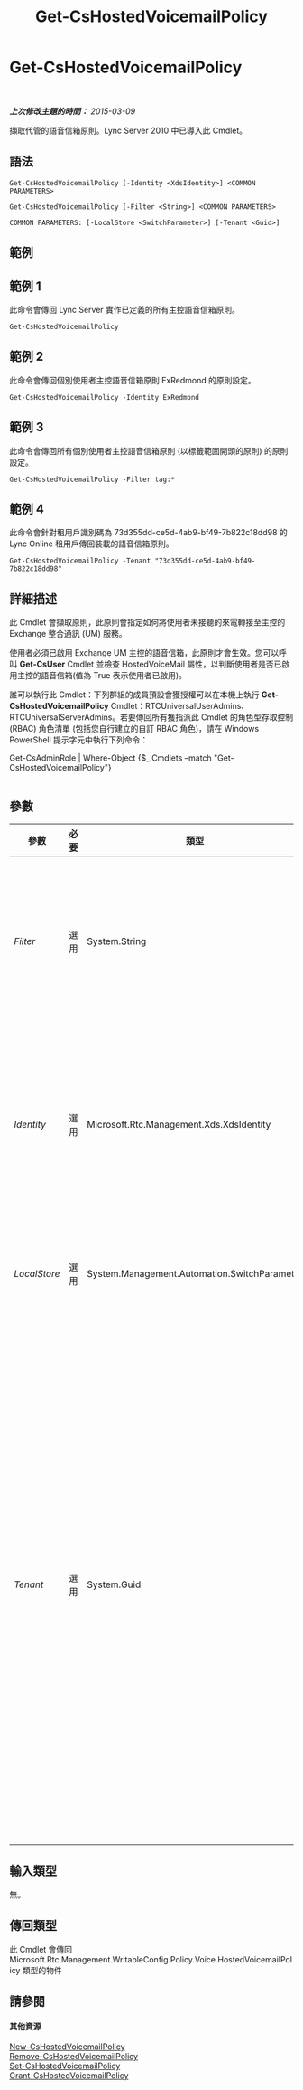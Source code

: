 ﻿---
title: Get-CsHostedVoicemailPolicy
TOCTitle: Get-CsHostedVoicemailPolicy
ms:assetid: 52dd4397-b1c5-44a5-a744-75d715a4511b
ms:mtpsurl: https://technet.microsoft.com/zh-tw/library/Gg398348(v=OCS.15)
ms:contentKeyID: 49290923
ms.date: 08/10/2015
mtps_version: v=OCS.15
ms.translationtype: HT
---

# Get-CsHostedVoicemailPolicy

 

_**上次修改主題的時間：** 2015-03-09_

擷取代管的語音信箱原則。Lync Server 2010 中已導入此 Cmdlet。

## 語法

    Get-CsHostedVoicemailPolicy [-Identity <XdsIdentity>] <COMMON PARAMETERS>

    Get-CsHostedVoicemailPolicy [-Filter <String>] <COMMON PARAMETERS>

    COMMON PARAMETERS: [-LocalStore <SwitchParameter>] [-Tenant <Guid>]

## 範例

## 範例 1

此命令會傳回 Lync Server 實作已定義的所有主控語音信箱原則。

    Get-CsHostedVoicemailPolicy

## 範例 2

此命令會傳回個別使用者主控語音信箱原則 ExRedmond 的原則設定。

    Get-CsHostedVoicemailPolicy -Identity ExRedmond

## 範例 3

此命令會傳回所有個別使用者主控語音信箱原則 (以標籤範圍開頭的原則) 的原則設定。

    Get-CsHostedVoicemailPolicy -Filter tag:*

## 範例 4

此命令會針對租用戶識別碼為 73d355dd-ce5d-4ab9-bf49-7b822c18dd98 的 Lync Online 租用戶傳回裝載的語音信箱原則。

    Get-CsHostedVoicemailPolicy -Tenant "73d355dd-ce5d-4ab9-bf49-7b822c18dd98"

## 詳細描述

此 Cmdlet 會擷取原則，此原則會指定如何將使用者未接聽的來電轉接至主控的 Exchange 整合通訊 (UM) 服務。

使用者必須已啟用 Exchange UM 主控的語音信箱，此原則才會生效。您可以呼叫 **Get-CsUser** Cmdlet 並檢查 HostedVoiceMail 屬性，以判斷使用者是否已啟用主控的語音信箱(值為 True 表示使用者已啟用)。

誰可以執行此 Cmdlet：下列群組的成員預設會獲授權可以在本機上執行 **Get-CsHostedVoicemailPolicy** Cmdlet：RTCUniversalUserAdmins、RTCUniversalServerAdmins。若要傳回所有獲指派此 Cmdlet 的角色型存取控制 (RBAC) 角色清單 (包括您自行建立的自訂 RBAC 角色)，請在 Windows PowerShell 提示字元中執行下列命令：

Get-CsAdminRole | Where-Object {$\_.Cmdlets –match "Get-CsHostedVoicemailPolicy"}

``` 
```

## 參數


<table>
<colgroup>
<col style="width: 25%" />
<col style="width: 25%" />
<col style="width: 25%" />
<col style="width: 25%" />
</colgroup>
<thead>
<tr class="header">
<th>參數</th>
<th>必要</th>
<th>類型</th>
<th>說明</th>
</tr>
</thead>
<tbody>
<tr class="odd">
<td><p><em>Filter</em></p></td>
<td><p>選用</p></td>
<td><p>System.String</p></td>
<td><p>此參數可讓您在主控語音信箱原則的 Identity 上執行萬用字元搜尋。這樣會擷取 Identity 符合 Filter 值中指定之萬用字元模式的所有主控語音信箱原則的執行個體。</p></td>
</tr>
<tr class="even">
<td><p><em>Identity</em></p></td>
<td><p>選用</p></td>
<td><p>Microsoft.Rtc.Management.Xds.XdsIdentity</p></td>
<td><p>您要擷取之主控語音信箱原則的唯一識別碼。Identifier 包括範圍 (若是全域範圍)、範圍和網站 (指網站原則，例如 site:Redmond) 或原則名稱 (指個別使用者原則，例如 HVUserPolicy)。</p></td>
</tr>
<tr class="odd">
<td><p><em>LocalStore</em></p></td>
<td><p>選用</p></td>
<td><p>System.Management.Automation.SwitchParameter</p></td>
<td><p>從 中央管理存放區 的本機複本擷取主控的語音信箱原則，而非從 中央管理存放區 本身擷取。</p></td>
</tr>
<tr class="even">
<td><p><em>Tenant</em></p></td>
<td><p>選用</p></td>
<td><p>System.Guid</p></td>
<td><p>要擷取其語音信箱原則之 商務用 Skype Online 租用戶帳戶的全域唯一識別碼 (GUID)。</p>
<p>例如：</p>
<p>–Tenant &quot;38aad667-af54-4397-aaa7-e94c79ec2308&quot;</p>
<p>您可以執行此命令來傳回每位租用戶的租用戶識別碼：</p>
<p>Get-CsTenant | Select-Object DisplayName, TenantID</p>
<p>倘若使用的是 Windows PowerShell 遠端工作階段並僅連線至 商務用 Skype Online，則無需包含 Tenant 參數。相反地，系統將會根據您的連線資訊自動填入租用戶識別碼。Tenant 參數主要用於混合式部署。</p></td>
</tr>
</tbody>
</table>


## 輸入類型

無。

## 傳回類型

此 Cmdlet 會傳回 Microsoft.Rtc.Management.WritableConfig.Policy.Voice.HostedVoicemailPolicy 類型的物件

## 請參閱

#### 其他資源

[New-CsHostedVoicemailPolicy](new-cshostedvoicemailpolicy.md)  
[Remove-CsHostedVoicemailPolicy](remove-cshostedvoicemailpolicy.md)  
[Set-CsHostedVoicemailPolicy](set-cshostedvoicemailpolicy.md)  
[Grant-CsHostedVoicemailPolicy](grant-cshostedvoicemailpolicy.md)

